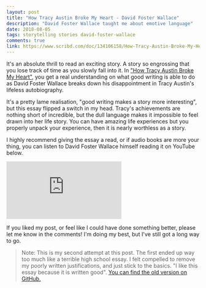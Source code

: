```yaml
---
layout: post
title: "How Tracy Austin Broke My Heart - David Foster Wallace"
description: "David Foster Wallace taught me about emotive language"
date: 2018-08-05
tags: storytelling stories david-foster-wallace
comments: true
link: https://www.scribd.com/doc/134106158/How-Tracy-Austin-Broke-My-Heart-David-Foster-Wallace
---
```


It's an absolute thrill to read an exciting story. A story so engrossing that you lose track of time as you slowly fall into it. In ["How Tracy Austin Broke My Heart"](https://www.scribd.com/doc/134106158/How-Tracy-Austin-Broke-My-Heart-David-Foster-Wallace), you get a real understanding on what good writing is able to do as David Foster Wallace breaks down his disappointment in Tracy Austin's lifeless autobiography.

It's a pretty lame realisation, "good writing makes a story more interesting", but this essay flipped a switch in my head. Tracy's achievements are nothing short of incredible, but the dull language makes it impossible to feel drawn into her life story. You can have amazing life experiences but you properly unpack your experience, then it is nearly worthless as a story.

I highly recommend giving the essay a read, or if audio books are more your thing, you can listen to David Foster Wallace himself reading it on YouTube below.

<div class="youtube-wrapper">
  <iframe src="https://www.youtube-nocookie.com/embed/U7BYK0hZibk" frameborder="0" allow="encrypted-media" allowfullscreen></iframe>
</div>

If you liked my post, or feel like I could have done something better, please let me know in the comments!
I'm doing my best, but I've still got a long way to go.

<blockquote>
Note: This is my second attempt at this post. The first ended up way too much like a terrible high school essay. I felt compelled to remove my poorly written justifications, and just stick to the basics. "I like this essay because it is written good". <a href="https://github.com/andyhansen/blog/blob/9167215ce27874420b03927ad9b4291d94d39d81/_posts/2018-08-05-david-foster-wallce-tracy-austin.md">You can find the old version on GitHub.</a>
</blockquote>